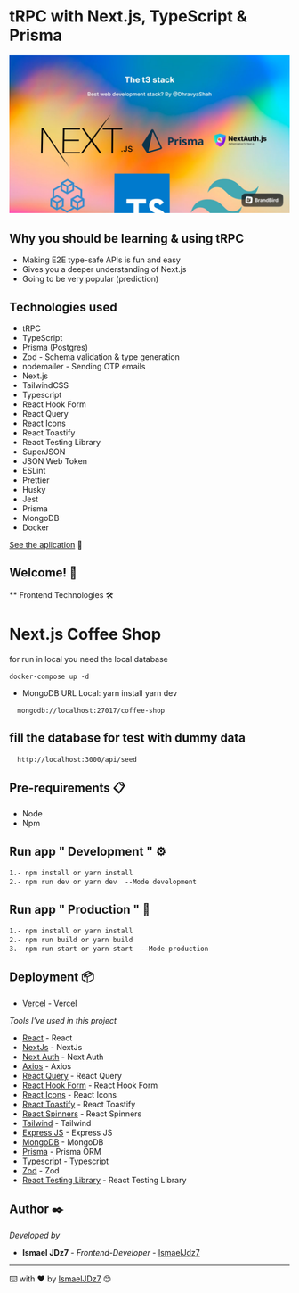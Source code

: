 # tRPC with Next.js, TypeScript & Prisma

![Captura de la app](src/public/images/trpc.jpeg)

## Why you should be learning & using tRPC

- Making E2E type-safe APIs is fun and easy
- Gives you a deeper understanding of Next.js
- Going to be very popular (prediction)

## Technologies used

- tRPC
- TypeScript
- Prisma (Postgres)
- Zod - Schema validation & type generation
- nodemailer - Sending OTP emails
- Next.js
- TailwindCSS
- Typescript
- React Hook Form
- React Query
- React Icons
- React Toastify
- React Testing Library
- SuperJSON
- JSON Web Token
- ESLint
- Prettier
- Husky
- Jest
- Prisma
- MongoDB
- Docker

[See the aplication](https://meru-ecommerce.vercel.app/) 👀

## Welcome! 👋

\*\* Frontend Technologies 🛠

# Next.js Coffee Shop

for run in local you need the local database

```
docker-compose up -d
```

- MongoDB URL Local:
  yarn install
  yarn dev

```
  mongodb://localhost:27017/coffee-shop
```

## fill the database for test with dummy data

```
  http://localhost:3000/api/seed
```

## Pre-requirements 📋

- Node
- Npm

## Run app " Development " ⚙️

```
1.- npm install or yarn install
2.- npm run dev or yarn dev  --Mode development
```

## Run app " Production " 🚀

```
1.- npm install or yarn install
2.- npm run build or yarn build
3.- npm run start or yarn start  --Mode production
```

## Deployment 📦

- [Vercel](https://vercel.com/) - Vercel

_Tools I've used in this project_

- [React](https://es.reactjs.org/) - React
- [NextJs](https://nextjs.org/) - NextJs
- [Next Auth](https://next-auth.js.org/) - Next Auth
- [Axios](https://axios-http.com/) - Axios
- [React Query](https://react-query-v3.tanstack.com/) - React Query
- [React Hook Form](https://react-hook-form.com/) - React Hook Form
- [React Icons](https://react-icons.github.io/react-icons/) - React Icons
- [React Toastify](https://fkhadra.github.io/react-toastify/introduction) - React Toastify
- [React Spinners](https://www.npmjs.com/package/react-spinners) - React Spinners
- [Tailwind](https://tailwindcss.com/) - Tailwind
- [Express JS](https://expressjs.com/) - Express JS
- [MongoDB](https://www.mongodb.com/) - MongoDB
- [Prisma](https://www.prisma.io/) - Prisma ORM
- [Typescript](https://www.typescriptlang.org/) - Typescript
- [Zod](https://zod.dev/) - Zod
- [React Testing Library](https://testing-library.com/) - React Testing Library

## Author ✒️

_Developed by_

- **Ismael JDz7** - _Frontend-Developer_ - [IsmaelJdz7](https://github.com/IsmaelJDz)

---

⌨️ with ❤️ by [IsmaelJDz7](https://github.com/IsmaelJDz) 😊
